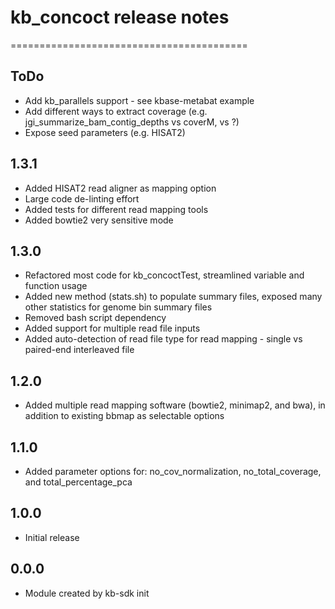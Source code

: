 # kb_concoct release notes
=========================================

ToDo
-----
* Add kb_parallels support - see kbase-metabat example
* Add different ways to extract coverage (e.g. jgi_summarize_bam_contig_depths vs coverM, vs ?)
* Expose seed parameters (e.g. HISAT2)

1.3.1
-----
* Added HISAT2 read aligner as mapping option
* Large code de-linting effort
* Added tests for different read mapping tools
* Added bowtie2 very sensitive mode

1.3.0
-----
* Refactored most code for kb_concoctTest, streamlined variable and function usage
* Added new method (stats.sh) to populate summary files, exposed many other statistics for genome bin summary files
* Removed bash script dependency
* Added support for multiple read file inputs
* Added auto-detection of read file type for read mapping - single vs paired-end interleaved file

1.2.0
-----
* Added multiple read mapping software (bowtie2, minimap2, and bwa), in addition to existing bbmap as selectable options

1.1.0
-----
* Added parameter options for: no_cov_normalization, no_total_coverage, and total_percentage_pca

1.0.0
-----
* Initial release

0.0.0
-----
* Module created by kb-sdk init

